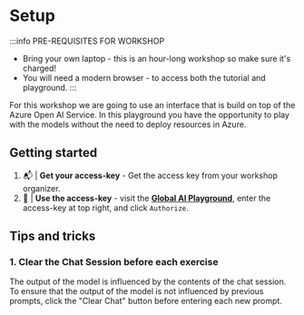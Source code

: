# Setup

:::info PRE-REQUISITES FOR WORKSHOP
 - Bring your own laptop - this is an hour-long workshop so make sure it's charged!
 - You will need a modern browser - to access both the tutorial and playground.
:::

For this workshop we are going to use an interface that is build on top of the Azure Open AI Service. In this playground you have the opportunity to play with the models without the need to deploy resources in Azure.

## Getting started

1. 📬 | **Get your access-key** - Get the access key from your workshop organizer.
3. 💬 | **Use the access-key** - visit the [**Global AI Playground**](https://aka.ms/aitour/playground), enter the access-key at top right, and click `Authorize`. 

## Tips and tricks

### 1. Clear the Chat Session before each exercise
The output of the model is influenced by the contents of the chat session. To ensure that the output of the model is not influenced by previous prompts, click the "Clear Chat" button before entering each new prompt.
